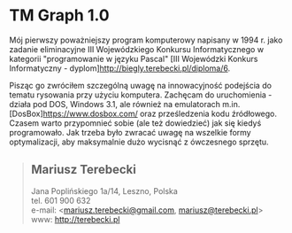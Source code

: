 # TM Graph 1.0
Mój pierwszy poważniejszy program komputerowy napisany w 1994 r. jako zadanie eliminacyjne III Wojewódzkiego Konkursu Informatycznego w kategorii "programowanie w języku Pascal" [III Wojewódzki Konkurs Informatyczny - dyplom]<http://biegly.terebecki.pl/diploma/6>.

Pisząc go zwróciłem szczególną uwagę na innowacyjność podejścia do tematu rysowania przy użyciu komputera. Zachęcam do uruchomienia - działa pod DOS, Windows 3.1, ale również na emulatorach m.in. [DosBox]<https://www.dosbox.com/> oraz prześledzenia kodu źródłowego. Czasem warto przypomnieć sobie (ale też dowiedzieć) jak się kiedyś programowało. Jak trzeba było zwracać uwagę na wszelkie formy optymalizacji, aby maksymalnie dużo wycisnąć z ówczesnego sprzętu.

> ## Mariusz Terebecki  
> Jana Poplińskiego 1a/14, Leszno, Polska  
> tel. 601 900 632  
> e-mail: <mariusz.terebecki@gmail.com, mariusz@terebecki.pl>  
> www: <http://terebecki.pl>

